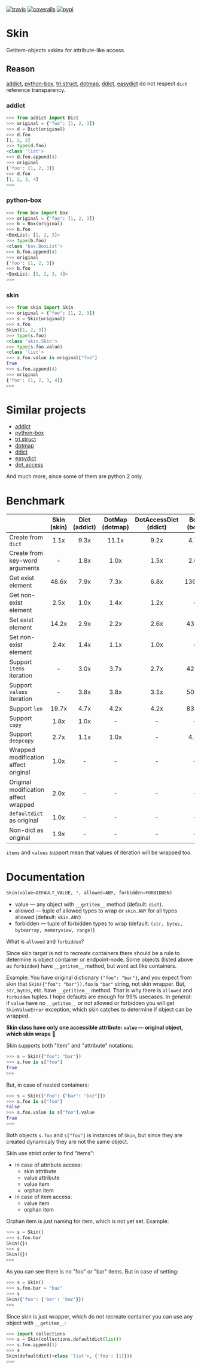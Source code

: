 [![travis](https://img.shields.io/travis/pohmelie/skin.svg)](https://travis-ci.org/pohmelie/skin)
[![coveralls](https://img.shields.io/coveralls/pohmelie/skin.svg)](https://coveralls.io/github/pohmelie/skin)
[![pypi](https://img.shields.io/pypi/v/skin.svg)](https://pypi.python.org/pypi/skin)

# Skin
Getitem-objects «skin» for attribute-like access.

## Reason
[addict](https://github.com/mewwts/addict), [python-box](https://github.com/cdgriffith/Box), [tri.struct](https://github.com/TriOptima/tri.struct), [dotmap](https://github.com/drgrib/dotmap), [ddict](https://github.com/rbehzadan/ddict), [easydict](https://github.com/makinacorpus/easydict) do not respect `dict` reference transparency.
### addict
``` python
>>> from addict import Dict
>>> original = {"foo": [1, 2, 3]}
>>> d = Dict(original)
>>> d.foo
[1, 2, 3]
>>> type(d.foo)
<class 'list'>
>>> d.foo.append(4)
>>> original
{'foo': [1, 2, 3]}
>>> d.foo
[1, 2, 3, 4]
>>>
```
### python-box
``` python
>>> from box import Box
>>> original = {"foo": [1, 2, 3]}
>>> b = Box(original)
>>> b.foo
<BoxList: [1, 2, 3]>
>>> type(b.foo)
<class 'box.BoxList'>
>>> b.foo.append(4)
>>> original
{'foo': [1, 2, 3]}
>>> b.foo
<BoxList: [1, 2, 3, 4]>
>>>
```
### skin
``` python
>>> from skin import Skin
>>> original = {"foo": [1, 2, 3]}
>>> s = Skin(original)
>>> s.foo
Skin([1, 2, 3])
>>> type(s.foo)
<class 'skin.Skin'>
>>> type(s.foo.value)
<class 'list'>
>>> s.foo.value is original["foo"]
True
>>> s.foo.append(4)
>>> original
{'foo': [1, 2, 3, 4]}
>>>
```
# Similar projects
* [addict](https://github.com/mewwts/addict)
* [python-box](https://github.com/cdgriffith/Box)
* [tri.struct](https://github.com/TriOptima/tri.struct)
* [dotmap](https://github.com/drgrib/dotmap)
* [ddict](https://github.com/rbehzadan/ddict)
* [easydict](https://github.com/makinacorpus/easydict)
* [dot_access](https://github.com/kootenpv/dot_access)

And much more, since some of them are python 2 only.

# Benchmark

||Skin (skin)|Dict (addict)|DotMap (dotmap)|DotAccessDict (ddict)|Box (box)|EasyDict (easydict)|Dot (dot_access)|
|:---|:---:|:---:|:---:|:---:|:---:|:---:|:---:|
|Create from `dict`|1.1x|9.3x|11.1x|9.2x|4.7x|11.2x|1.0x|
|Create from key-word arguments|-|1.8x|1.0x|1.5x|2.6x|1.9x|-|
|Get exist element|48.6x|7.9x|7.3x|6.8x|136.6x|1.0x|25.4x|
|Get non-exist element|2.5x|1.0x|1.4x|1.2x|-|-|1.3x|
|Set exist element|14.2x|2.9x|2.2x|2.6x|43.8x|1.0x|-|
|Set non-exist element|2.4x|1.4x|1.1x|1.0x|-|-|-|
|Support `items` iteration|-|3.0x|3.7x|2.7x|42.1x|1.0x|-|
|Support `values` iteration|-|3.8x|3.8x|3.1x|50.6x|1.0x|-|
|Support `len`|19.7x|4.7x|4.2x|4.2x|83.3x|1.0x|-|
|Support `copy`|1.8x|1.0x|-|-|-|-|-|
|Support `deepcopy`|2.7x|1.1x|1.0x|-|4.1x|1.7x|-|
|Wrapped modification affect original|1.0x|-|-|-|-|-|-|
|Original modification affect wrapped|2.0x|-|-|-|-|-|1.0x|
|`defaultdict` as original|1.0x|-|-|-|-|-|-|
|Non-dict as original|1.9x|-|-|-|-|-|1.0x|

`items` and `values` support mean that values of iteration will be wrapped too.

# Documentation
``` python
Skin(value=DEFAULT_VALUE, *, allowed=ANY, forbidden=FORBIDDEN)
```
* value — any object with `__getitem__` method (default: `dict`).
* allowed — tuple of allowed types to wrap or `skin.ANY` for all types allowed (default: `skin.ANY`)
* forbidden — tuple of forbidden types to wrap (default: `(str, bytes, bytearray, memoryview, range)`)

What is `allowed` and `forbidden`?

Since skin target is not to recreate containers there should be a rule to determine is object container or endpoint-node. Some objects (listed above as `forbidden`) have `__getitem__` method, but wont act like containers.

Example:
You have original dictionary `{"foo": "bar"}`, and you expect from skin that `Skin({"foo": "bar"}).foo` is `"bar"` string, not skin wrapper. But, `str`, `bytes`, etc. have `__getitiem__` method. That is why there is `allowed` and `forbidden` tuples. I hope defaults are enough for 99% usecases.
In general: if `value` have no `__getitem__` or not allowed or forbidden you will get `SkinValueError` exception, which skin catches to determine if object can be wrapped.

**Skin class have only one accessible attribute: `value` — original object, which skin wraps** :tada:

Skin supports both "item" and "attribute" notations:
``` python
>>> s = Skin({"foo": "bar"})
>>> s.foo is s["foo"]
True
>>>
```
But, in case of nested containers:
``` python
>>> s = Skin({"foo": {"bar": "baz"}})
>>> s.foo is s["foo"]
False
>>> s.foo.value is s["foo"].value
True
>>>
```
Both objects `s.foo` and `s["foo"]` is instances of `Skin`, but since they are created dynamicaly they are not the same object.

Skin use strict order to find "items":
* in case of attribute access:
    * skin attribute
    * value attribute
    * value item
    * orphan item
* in case of item access:
    * value item
    * orphan item

Orphan item is just naming for item, which is not yet set. Example:
``` python
>>> s = Skin()
>>> s.foo.bar
Skin({})
>>> s
Skin({})
>>>
```

As you can see there is no "foo" or "bar" items. But in case of setting:
``` python
>>> s = Skin()
>>> s.foo.bar = "baz"
>>> s
Skin({'foo': {'bar': 'baz'}})
>>>
```
Since skin is just wrapper, which do not recreate container you can use any object with `__getitem__`:
``` python
>>> import collections
>>> s = Skin(collections.defaultdict(list))
>>> s.foo.append(1)
>>> s
Skin(defaultdict(<class 'list'>, {'foo': [1]}))
>>>
```
